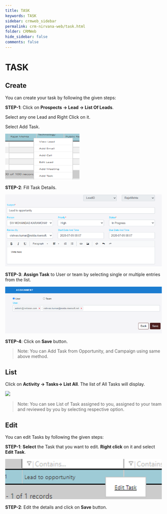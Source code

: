```yaml
---
title: TASK
keywords: TASK
sidebar: crmweb_sidebar
permalink: crm-nirvana-web/task.html
folder: CRMWeb
hide_sidebar: false
comments: false
---
```


# TASK

## Create

You can create your task by following the given steps:

**STEP-1**: Click on **Prospects → Lead → List Of Leads**.

Select any one Lead and Right Click on it.

Select Add Task.


![](/images/task-create.png)



**STEP-2**:  Fill Task Details.

![](/images/task-details.png)

**STEP-3**:  **Assign Task** to User or team by selecting single or multiple entries from the list.


![](/images/task-assignment.png)


**STEP-4**: Click on **Save** button.

>Note: You can Add Task from Opportunity,  and Campaign using same above method.

## List

Click on **Activity → Tasks→ List All**. The list of All Tasks will display.


![](/images/task-list.png)







>Note: You can see List of Task assigned to you,  assigned to your team and reviewed by you by selecting respective option.

## Edit

You can edit Tasks by following the given steps:

**STEP-1**: **Select** the Task that you want to edit. **Right click** on it and select **Edit Task**.


![](/images/task-edit.png)


**STEP-2**: Edit the details and click on **Save** button.

